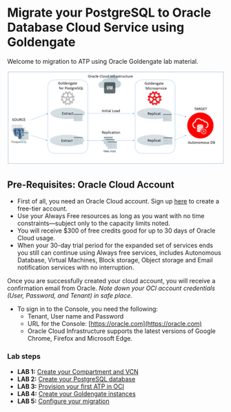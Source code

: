 # Migrate your PostgreSQL to Oracle Database Cloud Service using Goldengate 

Welcome to migration to ATP using Oracle Goldengate lab material. 

![](/gglab/files/Architecture.png)


## Pre-Requisites: Oracle Cloud Account
- First of all, you need an Oracle Cloud account. Sign up [here](https://oracle.com/free) to create a free-tier account. 
- Use your Always Free resources as long as you want with no time constraints—subject only to the capacity limits noted. 
- You will receive $300 of free credits good for up to 30 days of Oracle Cloud usage. 
- When your 30-day trial period for the expanded set of services ends you still can continue using Always free services, includes Autonomous Database, Virtual Machines, Block storage, Object storage and Email notification services with no interruption.

Once you are successfully created your cloud account, you will receive a confirmation email from Oracle.
*Note down your OCI account credentials (User, Password, and Tenant) in safe place.*
- To sign in to the Console, you need the following:
  - Tenant, User name and Password
  - URL for the Console: [https://oracle.com](https://oracle.com)
  - Oracle Cloud Infrastructure supports the latest versions of Google Chrome, Firefox and Microsoft Edge.

### Lab steps

- **LAB 1:** [Create your Compartment and VCN](/gglab/step1.md)
- **LAB 2:** [Create your PostgreSQL database](/gglab/step2.md)
- **LAB 3:** [Provision your first ATP in OCI](/gglab/step3.md)
- **LAB 4:** [Create your Goldengate instances](/gglab/step4.md)
- **LAB 5:** [Configure your migration](/gglab/step5.md)

